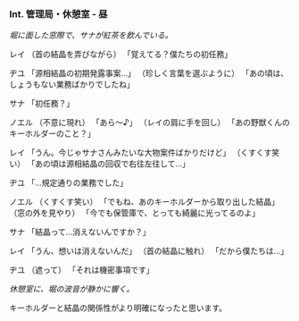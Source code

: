 ### Int. 管理局・休憩室 - 昼

*堀に面した窓際で、サナが紅茶を飲んでいる。*

レイ
（首の結晶を弄びながら）
「覚えてる？僕たちの初任務」

ヂユ
「源相結晶の初期発露事案...」
（珍しく言葉を選ぶように）
「あの頃は、しょうもない業務ばかりでしたね」

サナ
「初任務？」

ノエル
（不意に現れ）
「あら～♪」
（レイの肩に手を回し）
「あの野獣くんのキーホルダーのこと？」

レイ
「うん。今じゃサナさんみたいな大物案件ばかりだけど」
（くすくす笑い）
「あの頃は源相結晶の回収で右往左往して...」

ヂユ
「...規定通りの業務でした」

ノエル
（くすくす笑い）
「でもね、あのキーホルダーから取り出した結晶」
（窓の外を見やり）
「今でも保管庫で、とっても綺麗に光ってるのよ」

サナ
「結晶って...消えないんですか？」

レイ
「うん、想いは消えないんだ」
（首の結晶に触れ）
「だから僕たちは...」

ヂユ
（遮って）
「それは機密事項です」

*休憩室に、堀の波音が静かに響く。*

キーホルダーと結晶の関係性がより明確になったと思います。
